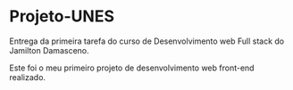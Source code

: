 # Projeto-UNES

Entrega da primeira tarefa do curso de Desenvolvimento web Full stack do Jamilton Damasceno.

Este foi o meu primeiro projeto de desenvolvimento web front-end realizado.
